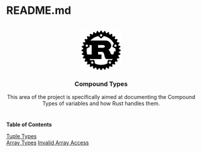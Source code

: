 <a name="readme-top"></a>
# README.md

<!-- PROJECT LOGO -->
<br />
<div align="center">
  <a href="https://github.com/AchroDev/rust_variables">
    <img src ="../../images/rust.png" alt="Logo">
  </a>
<h3 align="center"> Compound Types </h3>

  <p align="center">
    This area of the project is specifically aimed at documenting the Compound Types of variables and how Rust handles them.
    <br />
  </p>
</div>

# 

**Table of Contents**

[Tuple Types](/src/compound_types/tuple.rs)  
[Array Types](/src/compound_types/array.rs)
[Invalid Array Access](/src/compound_types/invalid_array.rs)

#